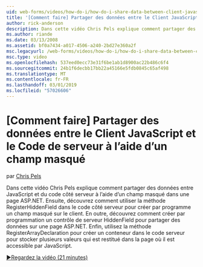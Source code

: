 ```yaml
---
uid: web-forms/videos/how-do-i/how-do-i-share-data-between-client-javascript-and-server-code-using-a-hidden-field
title: '[Comment faire] Partager des données entre le Client JavaScript et le Code de serveur à l’aide d’un champ masqué | Microsoft Docs'
author: rick-anderson
description: Dans cette vidéo Chris Pels explique comment partager des données entre JavaScript et du code côté serveur à l’aide d’un champ masqué dans une page ASP.NET. Ensuite, découvrez comment t...
ms.author: riande
ms.date: 03/13/2008
ms.assetid: bf0a7434-a017-4506-a240-2bd27e360a2f
msc.legacyurl: /web-forms/videos/how-do-i/how-do-i-share-data-between-client-javascript-and-server-code-using-a-hidden-field
msc.type: video
ms.openlocfilehash: 537eed0ecc73e31f6be1ab1d8900ac22b486c6f4
ms.sourcegitcommit: 24b1f6decbb17bb22a45166e5fdb0845c65af498
ms.translationtype: MT
ms.contentlocale: fr-FR
ms.lasthandoff: 03/01/2019
ms.locfileid: "57026606"
---
```

<a name="how-do-i-share-data-between-client-javascript-and-server-code-using-a-hidden-field"></a>[Comment faire] Partager des données entre le Client JavaScript et le Code de serveur à l’aide d’un champ masqué
====================
par [Chris Pels](https://twitter.com/chrispels)

Dans cette vidéo Chris Pels explique comment partager des données entre JavaScript et du code côté serveur à l’aide d’un champ masqué dans une page ASP.NET. Ensuite, découvrez comment utiliser la méthode RegisterHiddenField dans le code côté serveur pour créer par programme un champ masqué sur le client. En outre, découvrez comment créer par programmation un contrôle de serveur HiddenField pour partager des données sur une page ASP.NET. Enfin, utilisez la méthode RegisterArrayDeclaration pour créer un conteneur dans le code serveur pour stocker plusieurs valeurs qui est restitué dans la page où il est accessible par JavaScript.

[&#9654;Regardez la vidéo (21 minutes)](https://channel9.msdn.com/Blogs/ASP-NET-Site-Videos/how-do-i-share-data-between-client-javascript-and-server-code-using-a-hidden-field)
